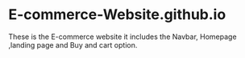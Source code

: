 # E-commerce-Website.github.io
These is the E-commerce website it includes the Navbar, Homepage ,landing page and Buy and cart option.

